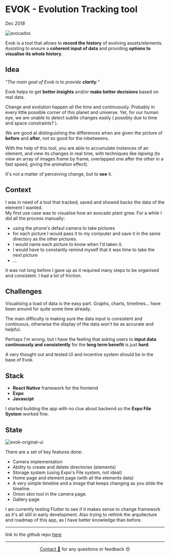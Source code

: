 # __EVOK__ - Evolution Tracking tool

_Dec 2018_

![avocados](../projects/assets/avocados.jpg )

Evok is a tool that allows to **record the history** of evolving assets/elements. Assisting to ensure a **coherent input of data** and providing **options to visualise its whole history**.

## Idea

_"The main goal of Evok is to provide __clarity__."_

Evok helps to get __better insights__ and/or __make better decisions__ based on real data.

Change and evolution happen all the time and continuously. Probably in every little possible corner of this planet and universe. Yet, for our human eye, we are unable to detect subtle changes easily ( possibly due to time and space constraints? ).

We are good at distinguishing the differences when are given the picture of __before__ and __after__, not so good for the inbetweens.

With the help of this tool, you are able to accumulate instances of an element, and view its changes in real time, with techniques like *lapsing* (to view an array of images frame by frame, overlapped one after the other in a fast speed, giving the animation effect).

It's not a matter of perceiving change, but to **see** it.

## Context

I was in need of a tool that tracked, saved and showed backs the data of the element I wanted.  
My first use case was to visualise how an avocado plant grew.
For a while I did all the process manually:

- using the phone's defaul camera to take pictures
- for each picture I would pass it to my computer and save it in the same directory as the other pictures.
- I would name each picture to know when I'd taken it.
- I would have to constantly remind myself that it was time to take the next picture
- ...

It was not long before I gave up as it required many steps to be organised and consistent. I had a lot of friction.

## Challenges

Visualising a load of data is the easy part. Graphs, charts, timelines... have been around for quite some time already.

The main difficulty is making sure the data input is consistent and continuous, otherwise the display of the data won't be as accurate and helpful.

Perhaps I'm wrong, but I have the feeling that asking users to **input data continuously and consistently** for the **long term benefit** is just **hard**.

A very thought out and tested UI and incentive system should be in the base of Evok.

## Stack

- __React Native__ framework for the frontend
- __Expo__  
- __Javascipt__

I started building the app with no clue about backend so the __Expo File System__ worked fine.

## State

![evok-original-ui](../projects/assets/evok-01-ui.png )

There are a set of key features done:

- Camera implementation
- Ability to create and delete directories (elements)
- Storage system (using Expo's File system, not ideal)
- Home page and element page (with all the elements data)
- A very simple timeline and a image that keeps changing as you slide the timeline.
- Onion skin tool in the camera page.
- Gallery page

I am currently testing Flutter to see if it makes sense to change framework as it's all still in early development. Also trying to rethink the arquitecture and roadmap of this app, as I have better knowledge than before.

---

link to the github repo [here](https://github.com/lydialawli/Evok)

---
  
<div style="text-align: center;">

[Contact 🐨](docs/aboutLy.md) for any questions or feedback 😍 

</div>